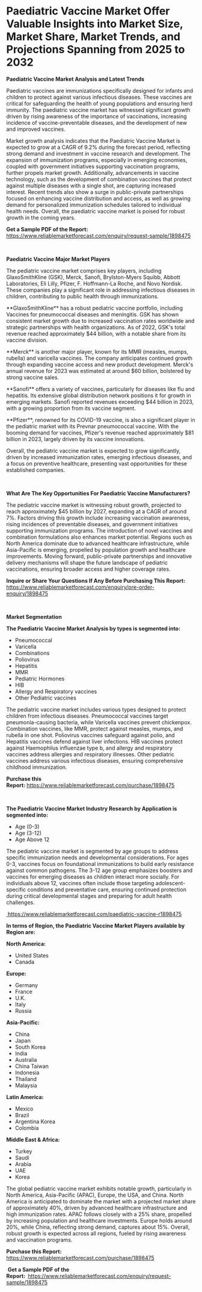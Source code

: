 <p><h1>Paediatric Vaccine Market Offer Valuable Insights into Market Size, Market Share, Market Trends, and Projections Spanning from 2025 to 2032</h1></p><p><strong>Paediatric Vaccine Market Analysis and Latest Trends</strong></p>
<p><p>Paediatric vaccines are immunizations specifically designed for infants and children to protect against various infectious diseases. These vaccines are critical for safeguarding the health of young populations and ensuring herd immunity. The paediatric vaccine market has witnessed significant growth driven by rising awareness of the importance of vaccinations, increasing incidence of vaccine-preventable diseases, and the development of new and improved vaccines. </p><p>Market growth analysis indicates that the Paediatric Vaccine Market is expected to grow at a CAGR of 9.2% during the forecast period, reflecting strong demand and investment in vaccine research and development. The expansion of immunization programs, especially in emerging economies, coupled with government initiatives supporting vaccination programs, further propels market growth. Additionally, advancements in vaccine technology, such as the development of combination vaccines that protect against multiple diseases with a single shot, are capturing increased interest. Recent trends also show a surge in public-private partnerships focused on enhancing vaccine distribution and access, as well as growing demand for personalized immunization schedules tailored to individual health needs. Overall, the paediatric vaccine market is poised for robust growth in the coming years.</p></p>
<p><strong>Get a Sample PDF of the Report:&nbsp;</strong> <a href="https://www.reliablemarketforecast.com/enquiry/request-sample/1898475?utm_campaign=3104&utm_medium=2&utm_source=Github&utm_content=ia&utm_term=12042025&utm_id=paediatric-vaccine">https://www.reliablemarketforecast.com/enquiry/request-sample/1898475</a></p>
<p>&nbsp;</p>
<p><strong>Paediatric Vaccine Major Market Players</strong></p>
<p><p>The pediatric vaccine market comprises key players, including GlaxoSmithKline (GSK), Merck, Sanofi, Brylston-Myers Squibb, Abbott Laboratories, Eli Lilly, Pfizer, F. Hoffmann-La Roche, and Novo Nordisk. These companies play a significant role in addressing infectious diseases in children, contributing to public health through immunizations.</p><p>**GlaxoSmithKline** has a robust pediatric vaccine portfolio, including Vaccines for pneumococcal diseases and meningitis. GSK has shown consistent market growth due to increased vaccination rates worldwide and strategic partnerships with health organizations. As of 2022, GSK's total revenue reached approximately $44 billion, with a notable share from its vaccine division.</p><p>**Merck** is another major player, known for its MMR (measles, mumps, rubella) and varicella vaccines. The company anticipates continued growth through expanding vaccine access and new product development. Merck's annual revenue for 2023 was estimated at around $60 billion, bolstered by strong vaccine sales.</p><p>**Sanofi** offers a variety of vaccines, particularly for diseases like flu and hepatitis. Its extensive global distribution network positions it for growth in emerging markets. Sanofi reported revenues exceeding $44 billion in 2023, with a growing proportion from its vaccine segment.</p><p>**Pfizer**, renowned for its COVID-19 vaccine, is also a significant player in the pediatric market with its Prevnar pneumococcal vaccine. With the booming demand for vaccines, Pfizer's revenue reached approximately $81 billion in 2023, largely driven by its vaccine innovations.</p><p>Overall, the pediatric vaccine market is expected to grow significantly, driven by increased immunization rates, emerging infectious diseases, and a focus on preventive healthcare, presenting vast opportunities for these established companies.</p></p>
<p>&nbsp;</p>
<p><strong>What Are The Key Opportunities For Paediatric Vaccine Manufacturers?</strong></p>
<p><p>The pediatric vaccine market is witnessing robust growth, projected to reach approximately $45 billion by 2027, expanding at a CAGR of around 7%. Factors driving this growth include increasing vaccination awareness, rising incidences of preventable diseases, and government initiatives supporting immunization programs. The introduction of novel vaccines and combination formulations also enhances market potential. Regions such as North America dominate due to advanced healthcare infrastructure, while Asia-Pacific is emerging, propelled by population growth and healthcare improvements. Moving forward, public-private partnerships and innovative delivery mechanisms will shape the future landscape of pediatric vaccinations, ensuring broader access and higher coverage rates.</p></p>
<p><strong>Inquire or Share Your Questions If Any Before Purchasing This Report:</strong> <a href="https://www.reliablemarketforecast.com/enquiry/pre-order-enquiry/1898475?utm_campaign=3104&utm_medium=2&utm_source=Github&utm_content=ia&utm_term=12042025&utm_id=paediatric-vaccine">https://www.reliablemarketforecast.com/enquiry/pre-order-enquiry/1898475</a></p>
<p>&nbsp;</p>
<p><strong>Market Segmentation</strong></p>
<p><strong>The Paediatric Vaccine Market Analysis by types is segmented into:</strong></p>
<p><ul><li>Pneumococcal</li><li>Varicella</li><li>Combinations</li><li>Poliovirus</li><li>Hepatitis</li><li>MMR</li><li>Pediatric Hormones</li><li>HIB</li><li>Allergy and Respiratory vaccines</li><li>Other Pediatric vaccines</li></ul></p>
<p><p>The pediatric vaccine market includes various types designed to protect children from infectious diseases. Pneumococcal vaccines target pneumonia-causing bacteria, while Varicella vaccines prevent chickenpox. Combination vaccines, like MMR, protect against measles, mumps, and rubella in one shot. Poliovirus vaccines safeguard against polio, and Hepatitis vaccines defend against liver infections. HIB vaccines protect against Haemophilus influenzae type b, and allergy and respiratory vaccines address allergies and respiratory illnesses. Other pediatric vaccines address various infectious diseases, ensuring comprehensive childhood immunization.</p></p>
<p><strong>Purchase this Report:&nbsp;</strong><a href="https://www.reliablemarketforecast.com/purchase/1898475?utm_campaign=3104&utm_medium=2&utm_source=Github&utm_content=ia&utm_term=12042025&utm_id=paediatric-vaccine">https://www.reliablemarketforecast.com/purchase/1898475</a></p>
<p>&nbsp;</p>
<p><strong>The Paediatric Vaccine Market Industry Research by Application is segmented into:</strong></p>
<p><ul><li>Age (0-3)</li><li>Age (3-12)</li><li>Age Above 12</li></ul></p>
<p><p>The pediatric vaccine market is segmented by age groups to address specific immunization needs and developmental considerations. For ages 0-3, vaccines focus on foundational immunizations to build early resistance against common pathogens. The 3-12 age group emphasizes boosters and vaccines for emerging diseases as children interact more socially. For individuals above 12, vaccines often include those targeting adolescent-specific conditions and preventative care, ensuring continued protection during critical developmental stages and preparing for adult health challenges.</p></p>
<p><a href="https://www.reliablemarketforecast.com/paediatric-vaccine-r1898475?utm_campaign=3104&utm_medium=2&utm_source=Github&utm_content=ia&utm_term=12042025&utm_id=paediatric-vaccine">&nbsp;https://www.reliablemarketforecast.com/paediatric-vaccine-r1898475</a></p>
<p><strong>In terms of Region, the Paediatric Vaccine Market Players available by Region are:</strong></p>
<p>
    <p> <strong> North America: </strong>
        <ul>
            <li>United States</li>
            <li>Canada</li>
        </ul>
        </p> 
    <p> <strong> Europe: </strong>
        <ul>
            <li>Germany</li>
            <li>France</li>
            <li>U.K.</li>
            <li>Italy</li>
            <li>Russia</li>
        </ul>
        </p> 
    <p> <strong> Asia-Pacific: </strong>
        <ul>
            <li>China</li>
            <li>Japan</li>
            <li>South Korea</li>
            <li>India</li>
            <li>Australia</li>
            <li>China Taiwan</li>
            <li>Indonesia</li>
            <li>Thailand</li>
            <li>Malaysia</li>
        </ul>
        </p> 
    <p> <strong> Latin America: </strong>
        <ul>
            <li>Mexico</li>
            <li>Brazil</li>
            <li>Argentina Korea</li>
            <li>Colombia</li>
        </ul>
        </p> 
    <p> <strong> Middle East & Africa: </strong>
        <ul>
            <li>Turkey</li>
            <li>Saudi</li>
            <li>Arabia</li>
            <li>UAE</li>
            <li>Korea</li>
        </ul>
    </p>
    </p>
<p><p>The global pediatric vaccine market exhibits notable growth, particularly in North America, Asia-Pacific (APAC), Europe, the USA, and China. North America is anticipated to dominate the market with a projected market share of approximately 40%, driven by advanced healthcare infrastructure and high immunization rates. APAC follows closely with a 25% share, propelled by increasing population and healthcare investments. Europe holds around 20%, while China, reflecting strong demand, captures about 15%. Overall, robust growth is expected across all regions, fueled by rising awareness and vaccination programs.</p></p>
<p><strong>Purchase this Report: </strong><a href="https://www.reliablemarketforecast.com/purchase/1898475?utm_campaign=3104&utm_medium=2&utm_source=Github&utm_content=ia&utm_term=12042025&utm_id=paediatric-vaccine">https://www.reliablemarketforecast.com/purchase/1898475</a></p>
<p>&nbsp;<strong>Get a Sample PDF of the Report:&nbsp;&nbsp;</strong><a href="https://www.reliablemarketforecast.com/enquiry/request-sample/1898475?utm_campaign=3104&utm_medium=2&utm_source=Github&utm_content=ia&utm_term=12042025&utm_id=paediatric-vaccine">https://www.reliablemarketforecast.com/enquiry/request-sample/1898475</a></p>
<p><strong></strong></p>
<p><p></p><p></p><p></p></p>